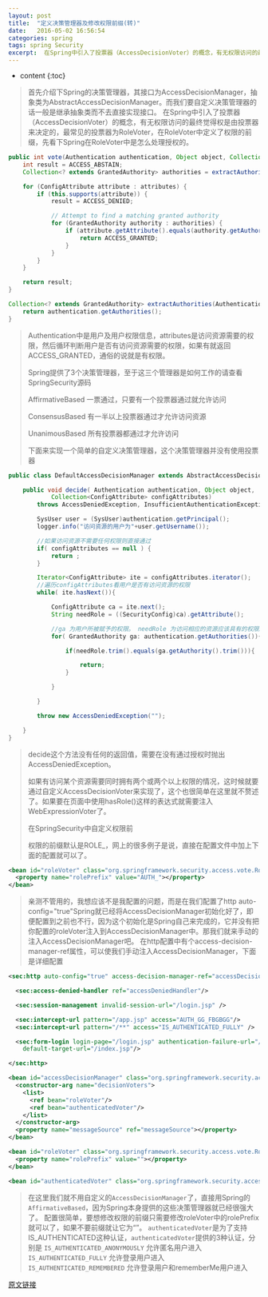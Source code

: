 ```yaml
---
layout: post
title:  "定义决策管理器及修改权限前缀(转)"
date:   2016-05-02 16:56:54
categories: spring
tags: spring Security
excerpt:  在Spring中引入了投票器（AccessDecisionVoter）的概念，有无权限访问的最终觉得权是由投票器来决定的，最常见的投票器为RoleVoter，在RoleVoter中定义了权限的前缀，先看下Spring在RoleVoter中是怎么处理授权的。
---
```

* content
{:toc}
>首先介绍下Spring的决策管理器，其接口为AccessDecisionManager，抽象类为AbstractAccessDecisionManager。而我们要自定义决策管理器的话一般是继承抽象类而不去直接实现接口。
在Spring中引入了投票器（AccessDecisionVoter）的概念，有无权限访问的最终觉得权是由投票器来决定的，最常见的投票器为RoleVoter，在RoleVoter中定义了权限的前缀，先看下Spring在RoleVoter中是怎么处理授权的。  

```java
public int vote(Authentication authentication, Object object, Collection<ConfigAttribute> attributes) {
    int result = ACCESS_ABSTAIN;
    Collection<? extends GrantedAuthority> authorities = extractAuthorities(authentication);

    for (ConfigAttribute attribute : attributes) {
        if (this.supports(attribute)) {
            result = ACCESS_DENIED;

            // Attempt to find a matching granted authority
            for (GrantedAuthority authority : authorities) {
                if (attribute.getAttribute().equals(authority.getAuthority())) {
                    return ACCESS_GRANTED;
                }
            }
        }
    }

    return result;
}

Collection<? extends GrantedAuthority> extractAuthorities(Authentication authentication) {
    return authentication.getAuthorities();
}
```  
>Authentication中是用户及用户权限信息，attributes是访问资源需要的权限，然后循环判断用户是否有访问资源需要的权限，如果有就返回ACCESS_GRANTED，通俗的说就是有权限。  
>
>Spring提供了3个决策管理器，至于这三个管理器是如何工作的请查看SpringSecurity源码  
>
>AffirmativeBased 一票通过，只要有一个投票器通过就允许访问  
>
>ConsensusBased 有一半以上投票器通过才允许访问资源  
>
>UnanimousBased 所有投票器都通过才允许访问  
>
>下面来实现一个简单的自定义决策管理器，这个决策管理器并没有使用投票器  

```java
public class DefaultAccessDecisionManager extends AbstractAccessDecisionManager {

	public void decide( Authentication authentication, Object object,
			Collection<ConfigAttribute> configAttributes)
		throws AccessDeniedException, InsufficientAuthenticationException{

		SysUser user = (SysUser)authentication.getPrincipal();
		logger.info("访问资源的用户为"+user.getUsername());

		//如果访问资源不需要任何权限则直接通过
		if( configAttributes == null ) {
			return ;
		}

		Iterator<ConfigAttribute> ite = configAttributes.iterator();
		//遍历configAttributes看用户是否有访问资源的权限
		while( ite.hasNext()){

			ConfigAttribute ca = ite.next();
			String needRole = ((SecurityConfig)ca).getAttribute();

			//ga 为用户所被赋予的权限。 needRole 为访问相应的资源应该具有的权限。
			for( GrantedAuthority ga: authentication.getAuthorities()){

				if(needRole.trim().equals(ga.getAuthority().trim())){

					return;
				}

			}

		}

		throw new AccessDeniedException("");

	}
}
```  

>decide这个方法没有任何的返回值，需要在没有通过授权时抛出AccessDeniedException。  
>
>如果有访问某个资源需要同时拥有两个或两个以上权限的情况，这时候就要通过自定义AccessDecisionVoter来实现了，这个也很简单在这里就不赘述了。如果要在页面中使用hasRole()这样的表达式就需要注入WebExpressionVoter了。
>
>在SpringSecurity中自定义权限前
>
>权限的前缀默认是ROLE_，网上的很多例子是说，直接在配置文件中加上下面的配置就可以了。  

```xml
<bean id="roleVoter" class="org.springframework.security.access.vote.RoleVoter">
  <property name="rolePrefix" value="AUTH_"></property>
</bean>
```  
> 亲测不管用的，我想应该不是我配置的问题，而是在我们配置了http auto-config="true"Spring就已经将AccessDecisionManager初始化好了，即便配置到之前也不行，因为这个初始化是Spring自己来完成的，它并没有把你配置的roleVoter注入到AccessDecisionManager中。那我们就来手动的注入AccessDecisionManager吧。
在http配置中有个access-decision-manager-ref属性，可以使我们手动注入AccessDecisionManager，下面是详细配置  

```xml
<sec:http auto-config="true" access-decision-manager-ref="accessDecisionManager">

  <sec:access-denied-handler ref="accessDeniedHandler"/>

  <sec:session-management invalid-session-url="/login.jsp" />

  <sec:intercept-url pattern="/app.jsp" access="AUTH_GG_FBGBGG"/>
  <sec:intercept-url pattern="/**" access="IS_AUTHENTICATED_FULLY" />

  <sec:form-login login-page="/login.jsp" authentication-failure-url="/login.jsp"
    default-target-url="/index.jsp"/>

</sec:http>

<bean id="accessDecisionManager" class="org.springframework.security.access.vote.AffirmativeBased">
  <constructor-arg name="decisionVoters">
    <list>
      <ref bean="roleVoter"/>
      <ref bean="authenticatedVoter"/>
    </list>
  </constructor-arg>
  <property name="messageSource" ref="messageSource"></property>
</bean>

<bean id="roleVoter" class="org.springframework.security.access.vote.RoleVoter">
  <property name="rolePrefix" value=""></property>
</bean>

<bean id="authenticatedVoter" class="org.springframework.security.access.vote.AuthenticatedVoter" />  
```  

>在这里我们就不用自定义的`AccessDecisionManager`了，直接用Spring的`AffirmativeBased`，因为Spring本身提供的这些决策管理器就已经很强大了。
配置很简单，要想修改权限的前缀只需要修改roleVoter中的rolePrefix就可以了，如果不要前缀就让它为“”。
`authenticatedVoter`是为了支持IS_AUTHENTICATED这种认证，`authenticatedVoter`提供的3种认证，分别是
`IS_AUTHENTICATED_ANONYMOUSLY` 允许匿名用户进入
`IS_AUTHENTICATED_FULLY` 允许登录用户进入
`IS_AUTHENTICATED_REMEMBERED` 允许登录用户和rememberMe用户进入

[原文链接](http://blog.csdn.net/jaune161/article/details/18401233#)

